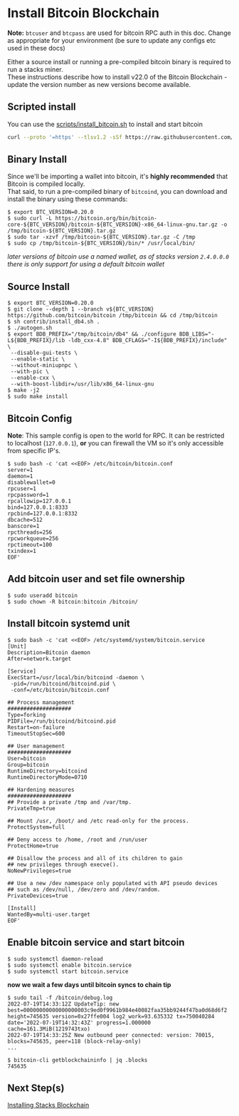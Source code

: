 # Install Bitcoin Blockchain

**Note:** `btcuser` and `btcpass` are used for bitcoin RPC auth in this doc. Change as appropriate for your environment (be sure to update any configs etc used in these docs)

Either a source install or running a pre-compiled bitcoin binary is required to run a stacks miner. \
These instructions describe how to install v22.0 of the Bitcoin Blockchain - update the version number as new versions become available.

## Scripted install

You can use the [scripts/install_bitcoin.sh](./scripts/install_bitcoin.sh) to install and start bitcoin

```bash
curl --proto '=https' --tlsv1.2 -sSf https://raw.githubusercontent.com/stacksfoundation/miner-docs/main/scripts/install_bitcoin.sh | bash
```

## Binary Install

Since we'll be importing a wallet into bitcoin, it's **highly recommended** that Bitcoin is compiled locally. \
That said, to run a pre-compiled binary of `bitcoind`, you can download and install the binary using these commands:

```
$ export BTC_VERSION=0.20.0
$ sudo curl -L https://bitcoin.org/bin/bitcoin-core-${BTC_VERSION}/bitcoin-${BTC_VERSION}-x86_64-linux-gnu.tar.gz -o /tmp/bitcoin-${BTC_VERSION}.tar.gz
$ sudo tar -xzvf /tmp/bitcoin-${BTC_VERSION}.tar.gz -C /tmp
$ sudo cp /tmp/bitcoin-${BTC_VERSION}/bin/* /usr/local/bin/
```

_later versions of bitcoin use a named wallet, as of stacks version `2.4.0.0.0` there is only support for using a default bitcoin wallet_

## Source Install

```
$ export BTC_VERSION=0.20.0
$ git clone --depth 1 --branch v${BTC_VERSION} https://github.com/bitcoin/bitcoin /tmp/bitcoin && cd /tmp/bitcoin
$ sh contrib/install_db4.sh .
$ ./autogen.sh
$ export BDB_PREFIX="/tmp/bitcoin/db4" && ./configure BDB_LIBS="-L${BDB_PREFIX}/lib -ldb_cxx-4.8" BDB_CFLAGS="-I${BDB_PREFIX}/include" \
 --disable-gui-tests \
 --enable-static \
 --without-miniupnpc \
 --with-pic \
 --enable-cxx \
 --with-boost-libdir=/usr/lib/x86_64-linux-gnu
$ make -j2
$ sudo make install
```

## Bitcoin Config

**Note**: This sample config is open to the world for RPC. It can be restricted to localhost (`127.0.0.1`), **or** you can firewall the VM so it's only accessible from specific IP's.

```
$ sudo bash -c 'cat <<EOF> /etc/bitcoin/bitcoin.conf
server=1
daemon=1
disablewallet=0
rpcuser=1
rpcpassword=1
rpcallowip=127.0.0.1
bind=127.0.0.1:8333
rpcbind=127.0.0.1:8332
dbcache=512
banscore=1
rpcthreads=256
rpcworkqueue=256
rpctimeout=100
txindex=1
EOF'
```

## Add bitcoin user and set file ownership

```
$ sudo useradd bitcoin
$ sudo chown -R bitcoin:bitcoin /bitcoin/
```

## Install bitcoin systemd unit

```
$ sudo bash -c 'cat <<EOF> /etc/systemd/system/bitcoin.service
[Unit]
Description=Bitcoin daemon
After=network.target

[Service]
ExecStart=/usr/local/bin/bitcoind -daemon \
 -pid=/run/bitcoind/bitcoind.pid \
 -conf=/etc/bitcoin/bitcoin.conf

## Process management
####################
Type=forking
PIDFile=/run/bitcoind/bitcoind.pid
Restart=on-failure
TimeoutStopSec=600

## User management
####################
User=bitcoin
Group=bitcoin
RuntimeDirectory=bitcoind
RuntimeDirectoryMode=0710

## Hardening measures
####################
## Provide a private /tmp and /var/tmp.
PrivateTmp=true

## Mount /usr, /boot/ and /etc read-only for the process.
ProtectSystem=full

## Deny access to /home, /root and /run/user
ProtectHome=true

## Disallow the process and all of its children to gain
## new privileges through execve().
NoNewPrivileges=true

## Use a new /dev namespace only populated with API pseudo devices
## such as /dev/null, /dev/zero and /dev/random.
PrivateDevices=true

[Install]
WantedBy=multi-user.target
EOF'
```

## Enable bitcoin service and start bitcoin

```
$ sudo systemctl daemon-reload
$ sudo systemctl enable bitcoin.service
$ sudo systemctl start bitcoin.service
```

**now we wait a few days until bitcoin syncs to chain tip**

```
$ sudo tail -f /bitcoin/debug.log
2022-07-19T14:33:12Z UpdateTip: new best=00000000000000000003c9ed0f9961b984e40082faa35bb9244f47ba0d68d6f2 height=745635 version=0x27ffe004 log2_work=93.635332 tx=750040284 date='2022-07-19T14:32:43Z' progress=1.000000 cache=161.3MiB(1219743txo)
2022-07-19T14:33:25Z New outbound peer connected: version: 70015, blocks=745635, peer=118 (block-relay-only)
...

$ bitcoin-cli getblockchaininfo | jq .blocks
745635
```

## Next Step(s)

[Installing Stacks Blockchain](./stacks-blockchain.md)
